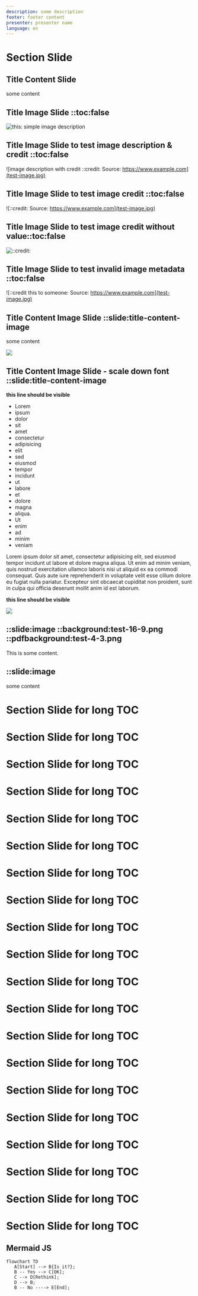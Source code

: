 ```yaml
---
description: some description
footer: footer content
presenter: presenter name
language: en
---
```


# Section Slide

## Title Content Slide
some content

## Title Image Slide ::toc:false
![this: simple image description](test-image.jpg)

## Title Image Slide to test image description & credit ::toc:false
![image description with credit ::credit: Source: https://www.example.com](test-image.jpg)

## Title Image Slide to test image credit ::toc:false
![::credit: Source: https://www.example.com](test-image.jpg)

## Title Image Slide to test image credit without value::toc:false
![::credit:](test-image.jpg)

## Title Image Slide to test invalid image metadata ::toc:false
![::credit this to someone: Source: https://www.example.com](test-image.jpg)

## Title Content Image Slide ::slide:title-content-image
some content

![](test-image.jpg)

## Title Content Image Slide - scale down font ::slide:title-content-image

**this line should be visible**

- Lorem
- ipsum
- dolor
- sit
- amet
- consectetur
- adipisicing
- elit
- sed
- eiusmod
- tempor
- incidunt
- ut
- labore
- et
- dolore
- magna
- aliqua.
- Ut
- enim
- ad
- minim
- veniam

Lorem ipsum dolor sit amet, consectetur adipisicing elit, sed eiusmod tempor incidunt ut labore et dolore magna aliqua. Ut enim ad minim veniam, quis nostrud exercitation ullamco laboris nisi ut aliquid ex ea commodi consequat. Quis aute iure reprehenderit in voluptate velit esse cillum dolore eu fugiat nulla pariatur. Excepteur sint obcaecat cupiditat non proident, sunt in culpa qui officia deserunt mollit anim id est laborum.

**this line should be visible**

![](test-image.jpg)

## ::slide:image ::background:test-16-9.png ::pdfbackground:test-4-3.png

This is some content.

## ::slide:image
some content

# Section Slide for long TOC
# Section Slide for long TOC
# Section Slide for long TOC
# Section Slide for long TOC
# Section Slide for long TOC
# Section Slide for long TOC
# Section Slide for long TOC
# Section Slide for long TOC
# Section Slide for long TOC
# Section Slide for long TOC
# Section Slide for long TOC
# Section Slide for long TOC
# Section Slide for long TOC
# Section Slide for long TOC
# Section Slide for long TOC
# Section Slide for long TOC
# Section Slide for long TOC
# Section Slide for long TOC
# Section Slide for long TOC
# Section Slide for long TOC

## Mermaid JS

```mermaid
flowchart TD
   A[Start] --> B{Is it?};
   B -- Yes --> C[OK];
   C --> D[Rethink];
   D --> B;
   B -- No ----> E[End];
```
